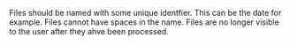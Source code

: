 
Files should be named with some unique identfier. This can be the date for example.
Files cannot have spaces in the name.
Files are no longer visible to the user after they ahve been processed.
